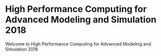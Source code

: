 # High Performance Computing for Advanced Modeling and Simulation 2018
Welcome to High Performance Computing for Advanced Modeling and Simulation 2018
